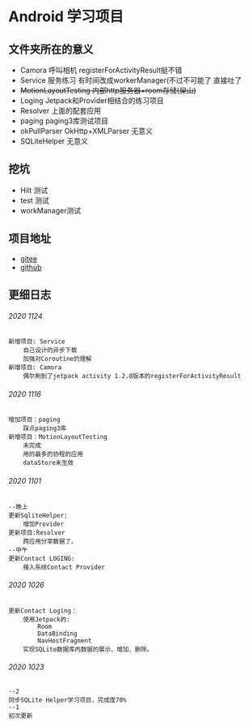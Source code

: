 # Android 学习项目

## 文件夹所在的意义
* Camora 呼叫相机 registerForActivityResult挺不错
* Service 服务练习 有时间改成workerManager(不过不可能了 直接吐了
* ~~MotionLayoutTesting 内部http服务器+room存储(屎山)~~
* Loging Jetpack和Provider相结合的练习项目
* Resolver 上面的配套应用
* paging paging3库测试项目
* okPullParser OkHttp+XMLParser 无意义
* SQLiteHelper 无意义
## 挖坑
* Hilt 测试
* test 测试
* workManager测试


## 项目地址
* [gitee](https://gitee.com/elisamin/android-projects)
* [github](https://github.com/ElisaMin/AndroidProjectsForLearning)
## 更细日志
###### 2020 1124
```
新增项目: Service
    自己设计的异步下载
    加强对Coroutine的理解
新增项目: Camora
    偶尔刷到了jetpack activity 1.2.0版本的registerForActivityResult
``` 
###### 2020 1116
```
增加项目：paging
    踩点paging3库
新增项目：MotionLayoutTesting
    未完成
    用的最多的协程的应用
    dataStore未生效
```
###### 2020 1101

```
--晚上
更新SqliteHelper:
    增加Provider
更新项目:Resolver
    跨应用分享数据了。
--中午
更新Contact LOGING:
    接入系统Contact Provider
```
###### 2020 1026
```
更新Contact Loging：
    使用Jetpack的:
        Room
        DataBinding
        NavHostFragment
    实现SQLite数据库内数据的展示、增加、删除。
```
###### 2020 1023
```
--2
同步SQLite Helper学习项目，完成度70%
--1
初次更新
```